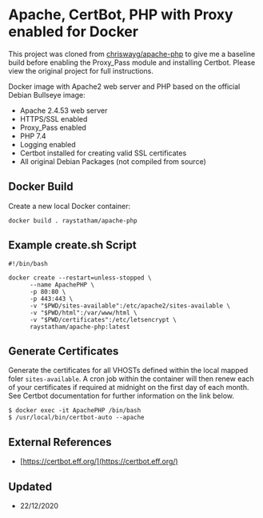 # Apache, CertBot, PHP with Proxy enabled for Docker

This project was cloned from [chriswayg/apache-php](https://github.com/chriswayg/apache-php) to give me a baseline build before enabling the Proxy_Pass module and installing Certbot. Please view the original project for full instructions.

Docker image with Apache2 web server and PHP based on the official Debian Bullseye image:

- Apache 2.4.53 web server
- HTTPS/SSL enabled
- Proxy_Pass enabled
- PHP 7.4
- Logging enabled
- Certbot installed for creating valid SSL certificates
- All original Debian Packages (not compiled from source)

## Docker Build

Create a new local Docker container:
```
docker build . raystatham/apache-php
```

## Example create.sh Script
```
#!/bin/bash

docker create --restart=unless-stopped \
      --name ApachePHP \
      -p 80:80 \
      -p 443:443 \
      -v "$PWD/sites-available":/etc/apache2/sites-available \
      -v "$PWD/html":/var/www/html \
      -v "$PWD/certificates":/etc/letsencrypt \
      raystatham/apache-php:latest
```
## Generate Certificates
Generate the certificates for all VHOSTs defined within the local mapped foler `sites-available`. A cron job within the container will then renew each of your certificates if required at midnight on the first day of each month. See Certbot documentation for further information on the link below.
```
$ docker exec -it ApachePHP /bin/bash
$ /usr/local/bin/certbot-auto --apache
```
## External References

- [https://certbot.eff.org/](https://certbot.eff.org/)

## Updated

* 22/12/2020
